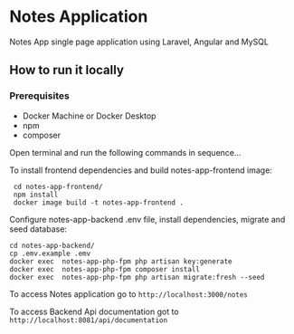 # Notes Application
Notes App single page application using Laravel, Angular and MySQL

## How to run it locally
### Prerequisites
- Docker Machine or Docker Desktop
- npm
- composer

Open terminal and run the following commands in sequence...

To install frontend dependencies and build notes-app-frontend image:
```
 cd notes-app-frontend/
 npm install
 docker image build -t notes-app-frontend .
```
Configure notes-app-backend .env file, install dependencies, migrate and seed database:
```
cd notes-app-backend/
cp .emv.example .emv
docker exec  notes-app-php-fpm php artisan key:generate
docker exec  notes-app-php-fpm composer install
docker exec  notes-app-php-fpm php artisan migrate:fresh --seed
```

To access Notes application go to `http://localhost:3000/notes`

To access Backend Api documentation got to `http://localhost:8081/api/documentation`
